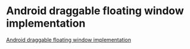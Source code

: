 # Android draggable floating window implementation
[Android draggable floating window implementation](https://aiwithcloud.com/2022/09/19/android_draggable_floating_window_implementation/)